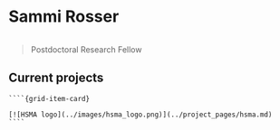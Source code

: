 # Sammi Rosser

```{include} ../badges/sammi_rosser_badges.txt
```

> Postdoctoral Research Fellow

## Current projects

`````{grid} 2
````{grid-item-card}

[![HSMA logo](../images/hsma_logo.png)](../project_pages/hsma.md)
````
`````